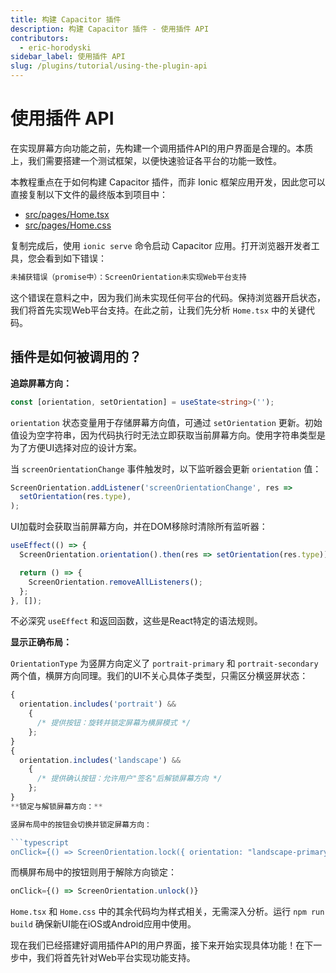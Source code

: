 ```yaml
---
title: 构建 Capacitor 插件
description: 构建 Capacitor 插件 - 使用插件 API
contributors:
  - eric-horodyski
sidebar_label: 使用插件 API
slug: /plugins/tutorial/using-the-plugin-api
---
```


# 使用插件 API

在实现屏幕方向功能之前，先构建一个调用插件API的用户界面是合理的。本质上，我们需要搭建一个测试框架，以便快速验证各平台的功能一致性。

本教程重点在于如何构建 Capacitor 插件，而非 Ionic 框架应用开发，因此您可以直接复制以下文件的最终版本到项目中：

- <a href="https://github.com/ionic-enterprise/capacitor-plugin-tutorial/blob/main/src/pages/Home.tsx" target="_blank">src/pages/Home.tsx</a>
- <a href="https://github.com/ionic-enterprise/capacitor-plugin-tutorial/blob/main/src/pages/Home.css" target="_blank">src/pages/Home.css</a>

复制完成后，使用 `ionic serve` 命令启动 Capacitor 应用。打开浏览器开发者工具，您会看到如下错误：

```bash
未捕获错误（promise中）：ScreenOrientation未实现Web平台支持
```

这个错误在意料之中，因为我们尚未实现任何平台的代码。保持浏览器开启状态，我们将首先实现Web平台支持。在此之前，让我们先分析 `Home.tsx` 中的关键代码。

## 插件是如何被调用的？

**追踪屏幕方向：**

```typescript
const [orientation, setOrientation] = useState<string>('');
```

`orientation` 状态变量用于存储屏幕方向值，可通过 `setOrientation` 更新。初始值设为空字符串，因为代码执行时无法立即获取当前屏幕方向。使用字符串类型是为了方便UI选择对应的设计方案。

当 `screenOrientationChange` 事件触发时，以下监听器会更新 `orientation` 值：

```typescript
ScreenOrientation.addListener('screenOrientationChange', res =>
  setOrientation(res.type),
);
```

UI加载时会获取当前屏幕方向，并在DOM移除时清除所有监听器：

```typescript
useEffect(() => {
  ScreenOrientation.orientation().then(res => setOrientation(res.type));

  return () => {
    ScreenOrientation.removeAllListeners();
  };
}, []);
```

不必深究 `useEffect` 和返回函数，这些是React特定的语法规则。

**显示正确布局：**

`OrientationType` 为竖屏方向定义了 `portrait-primary` 和 `portrait-secondary` 两个值，横屏方向同理。我们的UI不关心具体子类型，只需区分横竖屏状态：

```jsx
{
  orientation.includes('portrait') &&
    {
      /* 提供按钮：旋转并锁定屏幕为横屏模式 */
    };
}
{
  orientation.includes('landscape') &&
    {
      /* 提供确认按钮：允许用户"签名"后解锁屏幕方向 */
    };
}
**锁定与解锁屏幕方向：**

竖屏布局中的按钮会切换并锁定屏幕方向：

```typescript
onClick={() => ScreenOrientation.lock({ orientation: "landscape-primary" })}
```

而横屏布局中的按钮则用于解除方向锁定：

```typescript
onClick={() => ScreenOrientation.unlock()}
```

`Home.tsx` 和 `Home.css` 中的其余代码均为样式相关，无需深入分析。运行 `npm run build` 确保新UI能在iOS或Android应用中使用。

现在我们已经搭建好调用插件API的用户界面，接下来开始实现具体功能！在下一步中，我们将首先针对Web平台实现功能支持。